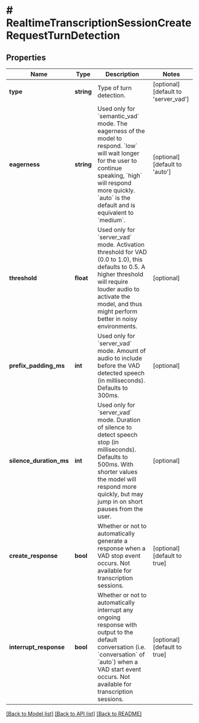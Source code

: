 # # RealtimeTranscriptionSessionCreateRequestTurnDetection

## Properties

Name | Type | Description | Notes
------------ | ------------- | ------------- | -------------
**type** | **string** | Type of turn detection. | [optional] [default to 'server_vad']
**eagerness** | **string** | Used only for &#x60;semantic_vad&#x60; mode. The eagerness of the model to respond. &#x60;low&#x60; will wait longer for the user to continue speaking, &#x60;high&#x60; will respond more quickly. &#x60;auto&#x60; is the default and is equivalent to &#x60;medium&#x60;. | [optional] [default to 'auto']
**threshold** | **float** | Used only for &#x60;server_vad&#x60; mode. Activation threshold for VAD (0.0 to 1.0), this defaults to 0.5. A  higher threshold will require louder audio to activate the model, and  thus might perform better in noisy environments. | [optional]
**prefix_padding_ms** | **int** | Used only for &#x60;server_vad&#x60; mode. Amount of audio to include before the VAD detected speech (in  milliseconds). Defaults to 300ms. | [optional]
**silence_duration_ms** | **int** | Used only for &#x60;server_vad&#x60; mode. Duration of silence to detect speech stop (in milliseconds). Defaults  to 500ms. With shorter values the model will respond more quickly,  but may jump in on short pauses from the user. | [optional]
**create_response** | **bool** | Whether or not to automatically generate a response when a VAD stop event occurs. Not available for transcription sessions. | [optional] [default to true]
**interrupt_response** | **bool** | Whether or not to automatically interrupt any ongoing response with output to the default conversation (i.e. &#x60;conversation&#x60; of &#x60;auto&#x60;) when a VAD start event occurs. Not available for transcription sessions. | [optional] [default to true]

[[Back to Model list]](../../README.md#models) [[Back to API list]](../../README.md#endpoints) [[Back to README]](../../README.md)
